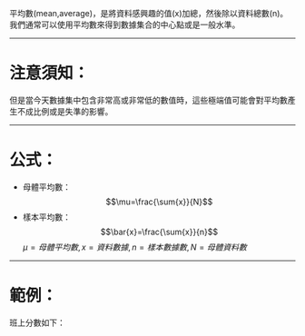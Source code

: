 平均數(mean,average)，是將資料感興趣的值(x)加總，然後除以資料總數(n)。
我們通常可以使用平均數來得到數據集合的中心點或是一般水準。
- - - 
# 注意須知：
但是當今天數據集中包含非常高或非常低的數值時，這些極端值可能會對平均數產生不成比例或是失準的影響。
- - -
# 公式：
- 母體平均數：$$\mu=\frac{\sum{x}}{N}$$
- 樣本平均數：$$\bar{x}=\frac{\sum{x}}{n}$$
$\mu=母體平均數,x=資料數據,n=樣本數據數,N=母體資料數$
- - -
# 範例：
班上分數如下：


